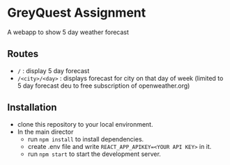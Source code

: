 # GreyQuest Assignment

A webapp to show 5 day weather forecast

## Routes

- `/` : display 5 day forecast  
- `/<city>/<day>` : displays forecast for city on that day of week (limited to 5 day forecast deu to free subscription of openweather.org)

## Installation

- clone this repository to your local environment.
- In the main director
  - run `npm install` to install dependencies.
  - create .env file and write `REACT_APP_APIKEY=<YOUR API KEY>` in it.
  - run `npm start` to start the development server.
